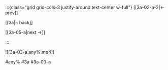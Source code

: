 :::{class="grid grid-cols-3 justify-around text-center w-full"}
[[3a-02-a-2|← prev]]

[[3a|⌂ back]]

[[3a-05-a|next →]]

:::

![[3a-03-a.any%.mp4]]

#any% #3a #3a-03-a